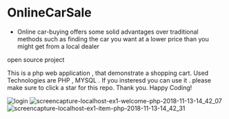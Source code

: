 # OnlineCarSale
- Online car-buying offers some solid advantages over traditional methods such as finding the car you want at a lower price than you might get from a local dealer

open source project

This is a php web application , that demonstrate a shopping cart. Used Technologies are PHP , MYSQL . If you insteresd you can use it . please make sure to click a star for this repo. Thank you. Happy Coding!

![login](https://user-images.githubusercontent.com/13791181/48419287-8e5a2200-e77d-11e8-93ae-3e65d16571b8.JPG)
![screencapture-localhost-ex1-welcome-php-2018-11-13-14_42_07](https://user-images.githubusercontent.com/13791181/48419312-9dd96b00-e77d-11e8-9f1e-ff6971a3dfd7.png)
![screencapture-localhost-ex1-item-php-2018-11-13-14_42_31](https://user-images.githubusercontent.com/13791181/48419324-a5990f80-e77d-11e8-913b-b57c5dc1e619.png)
